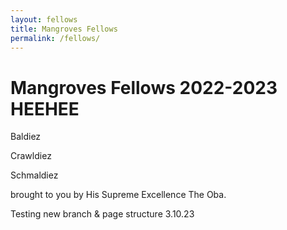 ```yaml
---
layout: fellows
title: Mangroves Fellows
permalink: /fellows/
---
```


<head>
    <meta charset="UTF-8" />
    <link rel="stylesheet" type="text/css" href="styles.css" />
</head>


<h1> Mangroves Fellows 2022-2023 HEEHEE </h1>

Baldiez

Crawldiez

Schmaldiez

brought to you by His Supreme Excellence The Oba.




Testing new branch & page structure 3.10.23
